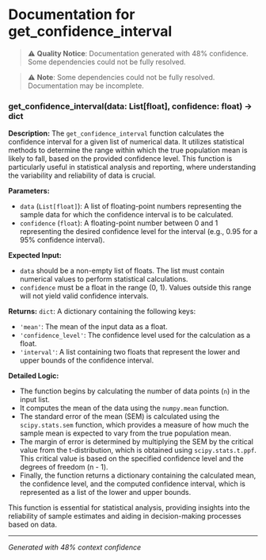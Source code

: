 # Documentation for get_confidence_interval

> ⚠️ **Quality Notice**: Documentation generated with 48% confidence. Some dependencies could not be fully resolved.


> ⚠️ **Note**: Some dependencies could not be fully resolved. Documentation may be incomplete.
### get_confidence_interval(data: List[float], confidence: float) -> dict

**Description:**
The `get_confidence_interval` function calculates the confidence interval for a given list of numerical data. It utilizes statistical methods to determine the range within which the true population mean is likely to fall, based on the provided confidence level. This function is particularly useful in statistical analysis and reporting, where understanding the variability and reliability of data is crucial.

**Parameters:**
- `data` (`List[float]`): A list of floating-point numbers representing the sample data for which the confidence interval is to be calculated.
- `confidence` (`float`): A floating-point number between 0 and 1 representing the desired confidence level for the interval (e.g., 0.95 for a 95% confidence interval).

**Expected Input:**
- `data` should be a non-empty list of floats. The list must contain numerical values to perform statistical calculations.
- `confidence` must be a float in the range (0, 1). Values outside this range will not yield valid confidence intervals.

**Returns:**
`dict`: A dictionary containing the following keys:
- `'mean'`: The mean of the input data as a float.
- `'confidence_level'`: The confidence level used for the calculation as a float.
- `'interval'`: A list containing two floats that represent the lower and upper bounds of the confidence interval.

**Detailed Logic:**
- The function begins by calculating the number of data points (`n`) in the input list.
- It computes the mean of the data using the `numpy.mean` function.
- The standard error of the mean (SEM) is calculated using the `scipy.stats.sem` function, which provides a measure of how much the sample mean is expected to vary from the true population mean.
- The margin of error is determined by multiplying the SEM by the critical value from the t-distribution, which is obtained using `scipy.stats.t.ppf`. This critical value is based on the specified confidence level and the degrees of freedom (n - 1).
- Finally, the function returns a dictionary containing the calculated mean, the confidence level, and the computed confidence interval, which is represented as a list of the lower and upper bounds. 

This function is essential for statistical analysis, providing insights into the reliability of sample estimates and aiding in decision-making processes based on data.

---
*Generated with 48% context confidence*
